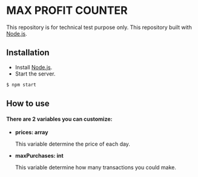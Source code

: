 # MAX PROFIT COUNTER

This repository is for technical test purpose only. This repository built with [Node.js](https://nodejs.org/).


## Installation

* Install [Node.js](https://nodejs.org/).
* Start the server.
```sh
$ npm start
```

## How to use
#### There are 2 variables you can customize:

* __prices: array__

    This variable determine the price of each day.

* __maxPurchases: int__

    This variable determine how many transactions you could make.